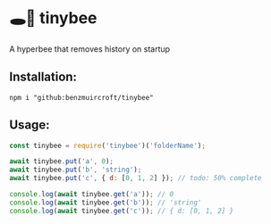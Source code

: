 # 🕳🥊 tinybee
A hyperbee that removes history on startup

## Installation:
```
npm i "github:benzmuircroft/tinybee"
```

## Usage:
```js
const tinybee = require('tinybee')('folderName');

await tinybee.put('a', 0);
await tinybee.put('b', 'string');
await tinybee.put('c', { d: [0, 1, 2] }); // todo: 50% complete

console.log(await tinybee.get('a')); // 0
console.log(await tinybee.get('b')); // 'string'
console.log(await tinybee.get('c')); // { d: [0, 1, 2] }
```
